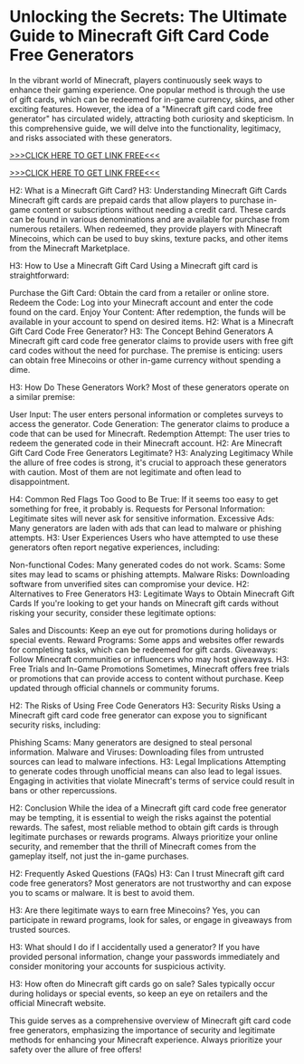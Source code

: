 # Unlocking the Secrets: The Ultimate Guide to Minecraft Gift Card Code Free Generators

In the vibrant world of Minecraft, players continuously seek ways to enhance their gaming experience. One popular method is through the use of gift cards, which can be redeemed for in-game currency, skins, and other exciting features. However, the idea of a "Minecraft gift card code free generator" has circulated widely, attracting both curiosity and skepticism. In this comprehensive guide, we will delve into the functionality, legitimacy, and risks associated with these generators.

[>>>CLICK HERE TO GET LINK FREE<<<](https://freesingup.online/allgiftcards/)

[>>>CLICK HERE TO GET LINK FREE<<<](https://freesingup.online/allgiftcards/)

H2: What is a Minecraft Gift Card?
H3: Understanding Minecraft Gift Cards
Minecraft gift cards are prepaid cards that allow players to purchase in-game content or subscriptions without needing a credit card. These cards can be found in various denominations and are available for purchase from numerous retailers. When redeemed, they provide players with Minecraft Minecoins, which can be used to buy skins, texture packs, and other items from the Minecraft Marketplace.

H3: How to Use a Minecraft Gift Card
Using a Minecraft gift card is straightforward:

Purchase the Gift Card: Obtain the card from a retailer or online store.
Redeem the Code: Log into your Minecraft account and enter the code found on the card.
Enjoy Your Content: After redemption, the funds will be available in your account to spend on desired items.
H2: What is a Minecraft Gift Card Code Free Generator?
H3: The Concept Behind Generators
A Minecraft gift card code free generator claims to provide users with free gift card codes without the need for purchase. The premise is enticing: users can obtain free Minecoins or other in-game currency without spending a dime.

H3: How Do These Generators Work?
Most of these generators operate on a similar premise:

User Input: The user enters personal information or completes surveys to access the generator.
Code Generation: The generator claims to produce a code that can be used for Minecraft.
Redemption Attempt: The user tries to redeem the generated code in their Minecraft account.
H2: Are Minecraft Gift Card Code Free Generators Legitimate?
H3: Analyzing Legitimacy
While the allure of free codes is strong, it's crucial to approach these generators with caution. Most of them are not legitimate and often lead to disappointment.

H4: Common Red Flags
Too Good to Be True: If it seems too easy to get something for free, it probably is.
Requests for Personal Information: Legitimate sites will never ask for sensitive information.
Excessive Ads: Many generators are laden with ads that can lead to malware or phishing attempts.
H3: User Experiences
Users who have attempted to use these generators often report negative experiences, including:

Non-functional Codes: Many generated codes do not work.
Scams: Some sites may lead to scams or phishing attempts.
Malware Risks: Downloading software from unverified sites can compromise your device.
H2: Alternatives to Free Generators
H3: Legitimate Ways to Obtain Minecraft Gift Cards
If you're looking to get your hands on Minecraft gift cards without risking your security, consider these legitimate options:

Sales and Discounts: Keep an eye out for promotions during holidays or special events.
Reward Programs: Some apps and websites offer rewards for completing tasks, which can be redeemed for gift cards.
Giveaways: Follow Minecraft communities or influencers who may host giveaways.
H3: Free Trials and In-Game Promotions
Sometimes, Minecraft offers free trials or promotions that can provide access to content without purchase. Keep updated through official channels or community forums.

H2: The Risks of Using Free Code Generators
H3: Security Risks
Using a Minecraft gift card code free generator can expose you to significant security risks, including:

Phishing Scams: Many generators are designed to steal personal information.
Malware and Viruses: Downloading files from untrusted sources can lead to malware infections.
H3: Legal Implications
Attempting to generate codes through unofficial means can also lead to legal issues. Engaging in activities that violate Minecraft's terms of service could result in bans or other repercussions.

H2: Conclusion
While the idea of a Minecraft gift card code free generator may be tempting, it is essential to weigh the risks against the potential rewards. The safest, most reliable method to obtain gift cards is through legitimate purchases or rewards programs. Always prioritize your online security, and remember that the thrill of Minecraft comes from the gameplay itself, not just the in-game purchases.

H2: Frequently Asked Questions (FAQs)
H3: Can I trust Minecraft gift card code free generators?
Most generators are not trustworthy and can expose you to scams or malware. It is best to avoid them.

H3: Are there legitimate ways to earn free Minecoins?
Yes, you can participate in reward programs, look for sales, or engage in giveaways from trusted sources.

H3: What should I do if I accidentally used a generator?
If you have provided personal information, change your passwords immediately and consider monitoring your accounts for suspicious activity.

H3: How often do Minecraft gift cards go on sale?
Sales typically occur during holidays or special events, so keep an eye on retailers and the official Minecraft website.

This guide serves as a comprehensive overview of Minecraft gift card code free generators, emphasizing the importance of security and legitimate methods for enhancing your Minecraft experience. Always prioritize your safety over the allure of free offers!
